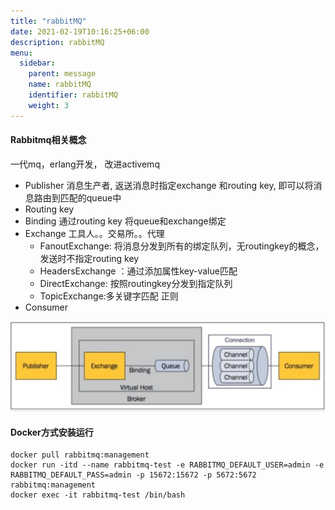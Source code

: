 ```yaml
---
title: "rabbitMQ"
date: 2021-02-19T10:16:25+06:00
description: rabbitMQ
menu:
  sidebar:
    parent: message
    name: rabbitMQ
    identifier: rabbitMQ
    weight: 3
---
```



#### Rabbitmq相关概念

   一代mq，erlang开发， 改进activemq

- Publisher 消息生产者, 返送消息时指定exchange 和routing key, 即可以将消息路由到匹配的queue中
- Routing key
- Binding   通过routing key 将queue和exchange绑定
- Exchange  工具人。。交易所。。代理
  - FanoutExchange: 将消息分发到所有的绑定队列，无routingkey的概念，发送时不指定routing key
  - HeadersExchange ：通过添加属性key-value匹配
  - DirectExchange: 按照routingkey分发到指定队列
  - TopicExchange:多关键字匹配 正则
- Consumer 

![image-20210405203826959](../../../../assets/images/blog/image-20210405203826959.png)

#### Docker方式安装运行

```shell
docker pull rabbitmq:management
docker run -itd --name rabbitmq-test -e RABBITMQ_DEFAULT_USER=admin -e RABBITMQ_DEFAULT_PASS=admin -p 15672:15672 -p 5672:5672 rabbitmq:management
docker exec -it rabbitmq-test /bin/bash
```

